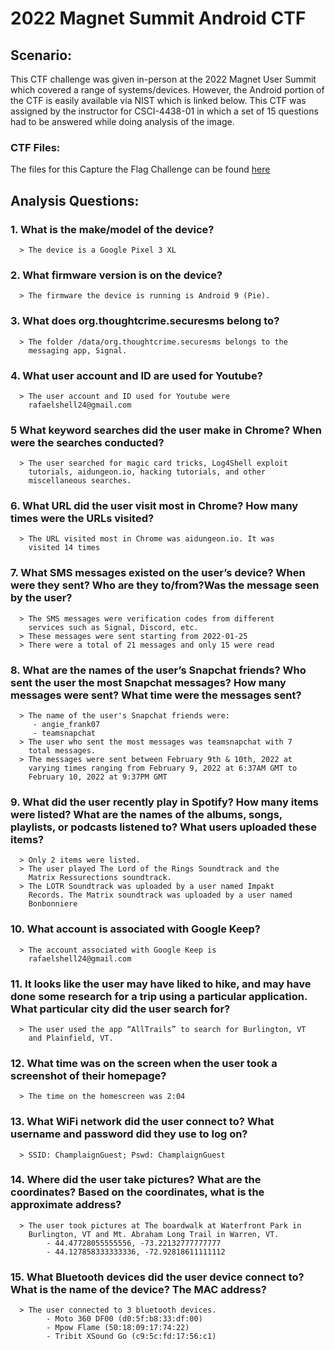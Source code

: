 # 2022 Magnet Summit Android CTF

## Scenario:
This CTF challenge was given in-person at the 2022 Magnet User Summit which covered a range of systems/devices. However, the Android portion of the CTF is easily available via NIST which is linked below. This CTF was assigned by the instructor for CSCI-4438-01 in which a set of 15 questions had to be answered while doing analysis of the image.
### CTF Files:
The files for this Capture the Flag Challenge can be found [here](https://cfreds.nist.gov/all/MagnetForensics/2022AndroidMagnetCTF)

## Analysis Questions:
### 1. What is the make/model of the device?
      > The device is a Google Pixel 3 XL

### 2. What firmware version is on the device?
      > The firmware the device is running is Android 9 (Pie).

### 3. What does org.thoughtcrime.securesms belong to?
      > The folder /data/org.thoughtcrime.securesms belongs to the 
        messaging app, Signal.
### 4. What user account and ID are used for Youtube?
      > The user account and ID used for Youtube were 
        rafaelshell24@gmail.com
### 5 What keyword searches did the user make in Chrome? When were the searches conducted?
      > The user searched for magic card tricks, Log4Shell exploit 
        tutorials, aidungeon.io, hacking tutorials, and other 
        miscellaneous searches.

### 6. What URL did the user visit most in Chrome? How many times were the URLs visited?
      > The URL visited most in Chrome was aidungeon.io. It was 
        visited 14 times

### 7. What SMS messages existed on the user’s device? When were they sent? Who are they to/from?Was the message seen by the user?
      > The SMS messages were verification codes from different 
        services such as Signal, Discord, etc.
      > These messages were sent starting from 2022-01-25
      > There were a total of 21 messages and only 15 were read


### 8. What are the names of the user’s Snapchat friends? Who sent the user the most Snapchat messages? How many messages were sent? What time were the messages sent?
      > The name of the user's Snapchat friends were:
         - angie_frank07
         - teamsnapchat
      > The user who sent the most messages was teamsnapchat with 7 
        total messages. 
      > The messages were sent between February 9th & 10th, 2022 at 
        varying times ranging from February 9, 2022 at 6:37AM GMT to 
        February 10, 2022 at 9:37PM GMT

### 9. What did the user recently play in Spotify? How many items were listed? What are the names of the albums, songs, playlists, or podcasts listened to? What users uploaded these items?
      > Only 2 items were listed.
      > The user played The Lord of the Rings Soundtrack and the 
        Matrix Ressurections soundtrack.
      > The LOTR Soundtrack was uploaded by a user named Impakt 
        Records. The Matrix soundtrack was uploaded by a user named 
        Bonbonniere 
      
### 10. What account is associated with Google Keep?
      > The account associated with Google Keep is 
        rafaelshell24@gmail.com

### 11. It looks like the user may have liked to hike, and may have done some research for a trip using a particular application. What particular city did the user search for?
      > The user used the app “AllTrails” to search for Burlington, VT 
        and Plainfield, VT.

### 12. What time was on the screen when the user took a screenshot of their homepage?
      > The time on the homescreen was 2:04

### 13. What WiFi network did the user connect to? What username and password did they use to log on?
      > SSID: ChamplaignGuest; Pswd: ChamplaignGuest

### 14. Where did the user take pictures? What are the coordinates? Based on the coordinates, what is the approximate address?
      > The user took pictures at The boardwalk at Waterfront Park in 
        Burlington, VT and Mt. Abraham Long Trail in Warren, VT.
            - 44.47728055555556, -73.22132777777777
            - 44.127858333333336, -72.92818611111112

### 15. What Bluetooth devices did the user device connect to? What is the name of the device? The MAC address?
      > The user connected to 3 bluetooth devices.
            - Moto 360 DF00 (d0:5f:b8:33:df:00)
            - Mpow Flame (50:18:09:17:74:22)
            - Tribit XSound Go (c9:5c:fd:17:56:c1)
